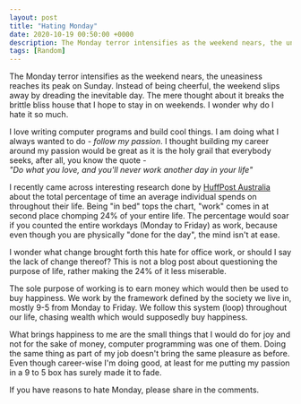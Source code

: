 ```yaml
---
layout: post
title: "Hating Monday"
date: 2020-10-19 00:50:00 +0000
description: The Monday terror intensifies as the weekend nears, the uneasiness reaches its peak on Sunday. Instead of being cheerful, the weekend slips away by dreading the inevitable day.
tags: [Random]
---
```


The Monday terror intensifies as the weekend nears, the uneasiness reaches its peak on Sunday. Instead of being cheerful, the weekend slips away by dreading the inevitable day. The mere thought about it breaks the brittle bliss house that I hope to stay in on weekends. I wonder why do I hate it so much.

I love writing computer programs and build cool things. I am doing what I always wanted to do - _follow my passion_. I thought building my career around my passion would be great as it is the holy grail that everybody seeks, after all, you know the quote -  
_"Do what you love, and you'll never work another day in your life"_

I recently came across interesting research done by [HuffPost Australia](https://www.huffingtonpost.com.au/2017/10/18/weve-broken-down-your-entire-life-into-years-spent-doing-tasks_a_23248153/) about the total percentage of time an average individual spends on throughout their life. Being "in bed" tops the chart, "work" comes in at second place chomping 24% of your entire life. The percentage would soar if you counted the entire workdays (Monday to Friday) as work, because even though you are physically "done for the day", the mind isn't at ease.

I wonder what change brought forth this hate for office work, or should I say the lack of change thereof? This is not a blog post about questioning the purpose of life, rather making the 24% of it less miserable.

The sole purpose of working is to earn money which would then be used to buy happiness. We work by the framework defined by the society we live in, mostly 9-5 from Monday to Friday. We follow this system (loop) throughout our life, chasing wealth which would supposedly buy happiness.

What brings happiness to me are the small things that I would do for joy and not for the sake of money, computer programming was one of them. Doing the same thing as part of my job doesn't bring the same pleasure as before. Even though career-wise I'm doing good, at least for me putting my passion in a 9 to 5 box has surely made it to fade.

If you have reasons to hate Monday, please share in the comments.
